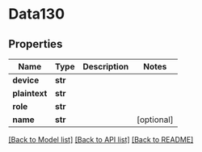 # Data130

## Properties
Name | Type | Description | Notes
------------ | ------------- | ------------- | -------------
**device** | **str** |  | 
**plaintext** | **str** |  | 
**role** | **str** |  | 
**name** | **str** |  | [optional] 

[[Back to Model list]](../README.md#documentation-for-models) [[Back to API list]](../README.md#documentation-for-api-endpoints) [[Back to README]](../README.md)


